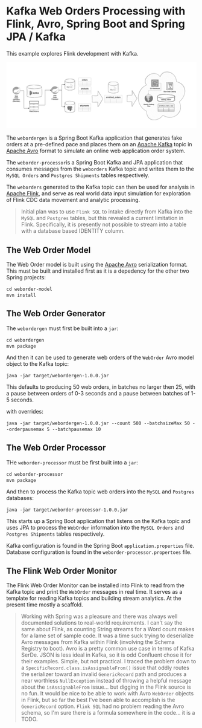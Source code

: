 # Kafka Web Orders Processing with Flink, Avro, Spring Boot and Spring JPA / Kafka
This example explores Flink development with Kafka.

![Added Kafka Front End](images/Lake-flink-stack-with-kafka.png)

The `webordergen` is a Spring Boot Kafka application that generates fake orders at a pre-defined pace and places them on an [Apache Kafka]() topic in [Apache Avro]() format to simulate an online web application order system.

The `weborder-processor`is a Spring Boot Kafka and JPA application that consumes messages from the `weborders` Kafka topic and writes them to the `MySQL Orders` and `Postgres Shipments` tables respectively.

The `weborders` generated to the Kafka topic can then be used for analysis in [Apache Flink](), and serve as real world data input simulation for exploration of Flink CDC data movement and analytic processing.

> Initial plan was to use `Flink SQL` to intake directly from Kafka into the `MySQL` and `Postgres` tables, but this revealed a current limitation in Flink.  Specifically, it is presently not possible to stream into a table with a database based IDENTITY column.  


## The Web Order Model
The Web Order model is built using the [Apache Avro]() serialization format. This must be built and installed first as it is a depedency for the other two Spring projects:

```
cd weborder-model
mvn install
```

## The Web Order Generator
The `webordergen` must first be built into a `jar`:

```
cd webordergen
mvn package
```

And then it can be used to generate web orders of the `WebOrder` Avro model object to the Kafka topic:

```
java -jar target/webordergen-1.0.0.jar
```

This defaults to producing 50 web orders, in batches no larger then 25, with a pause between orders of 0-3 seconds and a pause between batches of 1-5 seconds.

with overrides:

```
java -jar target/webordergen-1.0.0.jar --count 500 --batchsizeMax 50 --orderpausemax 5 --batchpausemax 10

```

## The Web Order Processor
THe `weborder-processor` must be first built into a `jar`:

```
cd weborder-processor
mvn package
```

And then to process the Kafka topic web orders into the `MySQL` and `Postgres` databases:

```
java -jar target/weborder-processor-1.0.0.jar
```

This starts up a Spring Boot application that listens on the Kafka topic and uses JPA to process the `WebOrder` information into the `MySQL Orders` and `Postgres Shipments` tables respectively.

Kafka configuration is found in the Spring Boot `application.properties` file.
Database configuration is found in the `weborder-processor.propertoes` file.

## The Flink Web Order Monitor
The Flink Web Order Monitor can be installed into Flink to read from the Kafka topic and print the `WebOrder` messages in real time.  It serves as a template for reading Kafka topics and building stream analytics.  At the present time mostly a scaffold.

> Working with Spring was a pleasure and there was always well documented solutions to real-world requirements.  I can't say the same about Flink, as counting String streams for a Word count makes for a lame set of sample code.  It was a time suck trying to deserialize Avro messages from Kafka within Flink (involving the Schema Registry to boot).  Avro is a pretty common use case in terms of Kafka SerDe.  JSON is less ideal in Kafka, so it is odd Confluent chose it for their examples.  Simple, but not practical. I traced the problem down to a `SpecificRecord.class.isAssignableFrom()` issue that oddly routes the serializer toward an invalid `GenericRecord` path and produces a near worthless `NullException` instead of throwing a helpful message about the `isAssignableFrom` issue... but digging in the Flink source is no fun. It would be nice to be able to work with Avro `WebOrder` objects in Flink, but so far the best I've been able to accomplish is the `GenericRecord` option.  `Flink SQL` had no problem reading the Avro schema, so I'm sure there is a formula somewhere in the code... it is a TODO.